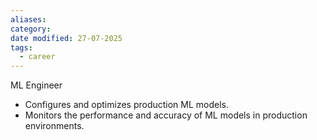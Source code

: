 ```yaml
---
aliases: 
category: 
date modified: 27-07-2025
tags:
  - career
---
```

ML Engineer
  - Configures and optimizes production ML models.
  - Monitors the performance and accuracy of ML models in production environments.